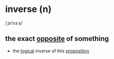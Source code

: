# inverse (n)

/ˌɪnˈvɜːs/

## the exact [opposite](opposite-n.md#a-person-or-thing-that-is-as-different-as-possible-from-somebodysomething-else) of something

- the [logical](logical-adj.md#following-or-able-to-follow-the-rules-of-logic-in-which-ideas-or-facts-are-based-on-other-true-ideas-or-facts) inverse of this [proposition](proposition-n.md#a-statement-of-a-theorem-and-an-explanation-of-how-it-can-be-proved)